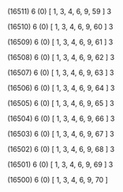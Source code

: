 (16511) 6 (0) [ 1, 3, 4, 6, 9, 59 ] 3 


(16510) 6 (0) [ 1, 3, 4, 6, 9, 60 ] 3 


(16509) 6 (0) [ 1, 3, 4, 6, 9, 61 ] 3 


(16508) 6 (0) [ 1, 3, 4, 6, 9, 62 ] 3 


(16507) 6 (0) [ 1, 3, 4, 6, 9, 63 ] 3 


(16506) 6 (0) [ 1, 3, 4, 6, 9, 64 ] 3 


(16505) 6 (0) [ 1, 3, 4, 6, 9, 65 ] 3 


(16504) 6 (0) [ 1, 3, 4, 6, 9, 66 ] 3 


(16503) 6 (0) [ 1, 3, 4, 6, 9, 67 ] 3 


(16502) 6 (0) [ 1, 3, 4, 6, 9, 68 ] 3 


(16501) 6 (0) [ 1, 3, 4, 6, 9, 69 ] 3 


(16500) 6 (0) [ 1, 3, 4, 6, 9, 70 ]  

